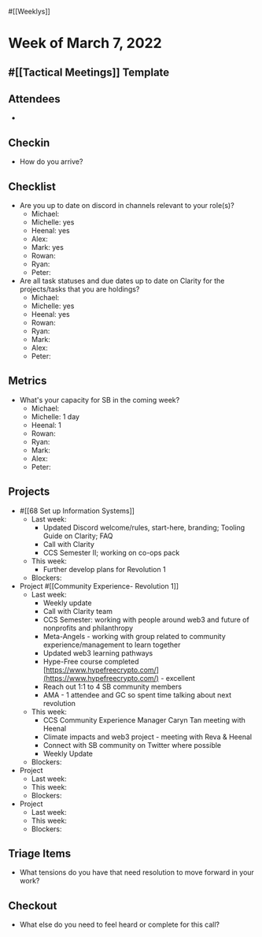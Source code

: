 #[[Weeklys]] 
# Week of March 7, 2022
## #[[Tactical Meetings]] Template
## Attendees
- 

## Checkin
- How do you arrive?

## Checklist
- Are you up to date on discord in channels relevant to your role(s)?
	- Michael: 
	- Michelle: yes
	- Heenal: yes
	- Alex: 
	- Mark: yes
	- Rowan: 
	- Ryan: 
	- Peter: 
- Are all task statuses and due dates up to date on Clarity for the projects/tasks that you are holdings?
	- Michael: 
	- Michelle: yes
	- Heenal: yes
	- Rowan: 
	- Ryan: 
	- Mark: 
	- Alex: 
	- Peter:

## Metrics
- What's your capacity for SB in the coming week?
	- Michael: 
	- Michelle: 1 day
	- Heenal: 1
	- Rowan: 
	- Ryan: 
	- Mark: 
	- Alex: 
	- Peter:

## Projects
- #[[68 Set up Information Systems]]
	- Last week:
		- Updated Discord welcome/rules, start-here, branding; Tooling Guide on Clarity; FAQ
		- Call with Clarity
		- CCS Semester II; working on co-ops pack
	- This week:
		- Further develop plans for Revolution 1
	- Blockers:
- Project #[[Community Experience- Revolution 1]] 
	- Last week:
		- Weekly update
		- Call with Clarity team
		- CCS Semester: working with people around web3 and future of nonprofits and philanthropy
		- Meta-Angels - working with group related to community experience/management to learn together
		- Updated web3 learning pathways
		- Hype-Free course completed [https://www.hypefreecrypto.com/](https://www.hypefreecrypto.com/) - excellent
		- Reach out 1:1 to 4 SB community members
		- AMA - 1 attendee and GC so spent time talking about next revolution
	- This week:
		- CCS Community Experience Manager Caryn Tan meeting with Heenal
		- Climate impacts and web3 project - meeting with Reva & Heenal
		- Connect with SB community on Twitter where possible
		- Weekly Update
	- Blockers: 
- Project
	- Last week:
	- This week:
	- Blockers:
- Project
	- Last week:
	- This week:
	- Blockers:

## Triage Items
- What tensions do you have that need resolution to move forward in your work?

## Checkout
- What else do you need to feel heard or complete for this call?

